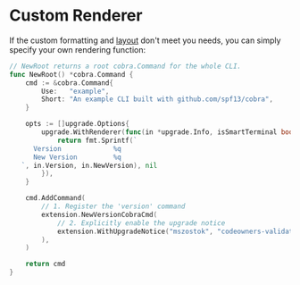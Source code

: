 # Custom Renderer

If the custom formatting and [layout](./layout.md) don't meet you needs, you can simply specify your own rendering function:

```go linenums="1" hl_lines="19-22"
// NewRoot returns a root cobra.Command for the whole CLI.
func NewRoot() *cobra.Command {
	cmd := &cobra.Command{
		Use:   "example",
		Short: "An example CLI built with github.com/spf13/cobra",
	}

	opts := []upgrade.Options{
		upgrade.WithRenderer(func(in *upgrade.Info, isSmartTerminal bool) (string, error) {
			return fmt.Sprintf(`
      Version             %q
      New Version         %q
   `, in.Version, in.NewVersion), nil
		}),
	}

	cmd.AddCommand(
		// 1. Register the 'version' command
		extension.NewVersionCobraCmd(
			// 2. Explicitly enable the upgrade notice
			extension.WithUpgradeNotice("mszostok", "codeowners-validator", opts...),
		),
	)

	return cmd
}
```

